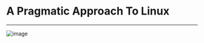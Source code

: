 # A Pragmatic Approach To Linux 
-----------------------------------------------------------------------------------------------------------------------------------
![image](https://user-images.githubusercontent.com/116474264/230572674-b32a1da3-3c35-4b3a-81ae-ac4fa42972e2.png)
